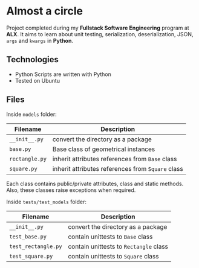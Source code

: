 # Almost a circle
Project completed during my **Fullstack Software Engineering** program at **ALX**. It aims to learn about unit testing, serialization, deserialization, JSON, `args` and `kwargs` in **Python**.

## Technologies
* Python Scripts are written with Python
* Tested on Ubuntu

## Files

Inside `models` folder:

| Filename | Description |
| -------- | ----------- |
| `__init__.py` | convert the directory as a package |
| `base.py` | Base class of geometrical instances |
| `rectangle.py` | inherit attributes references from `Base` class |
| `square.py` | inherit attributes references from `Square` class |

Each class contains public/private attributes, class and static methods. Also, these classes raise exceptions when required.

Inside `tests/test_models` folder:

| Filename | Description |
| -------- | ----------- |
| `__init__.py` | convert the directory as a package |
| `test_base.py` | contain unittests to `Base` class |
| `test_rectangle.py` | contain unittests to `Rectangle` class |
| `test_square.py` | contain unittests to `Square` class |
